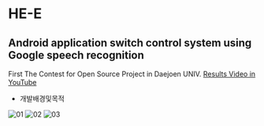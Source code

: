 # HE-E
## Android application switch control system using Google speech recognition

First The Contest for Open Source Project in Daejoen UNIV.
[Results Video in YouTube](https://www.youtube.com/watch?v=zxLQ69SqPxA)

* 개발배경및목적

![01](http://postfiles13.naver.net/20160318_60/wsn026_1458301082741oEKeu_JPEG/HE-E%28%BE%EE%C7%C3_%BD%BA%C0%A7%C4%A1_%C1%A6%BE%EE_%BD%C3%BD%BA%C5%DB%29.002.jpeg?type=w966)
![02](http://postfiles4.naver.net/20160318_227/wsn026_1458301083559NoYs4_JPEG/HE-E%28%BE%EE%C7%C3_%BD%BA%C0%A7%C4%A1_%C1%A6%BE%EE_%BD%C3%BD%BA%C5%DB%29.007.jpeg?type=w966)
![03](http://postfiles13.naver.net/20160318_204/wsn026_1458301084232e7bTI_JPEG/HE-E%28%BE%EE%C7%C3_%BD%BA%C0%A7%C4%A1_%C1%A6%BE%EE_%BD%C3%BD%BA%C5%DB%29.011.jpeg?type=w966)
